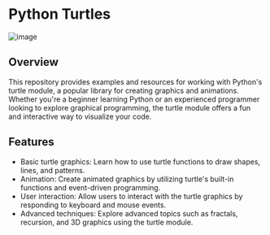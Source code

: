 # Python Turtles

![image](https://files.realpython.com/media/Turtle_Initial_Demo_GIF.923f9cc7d490.gif)


## Overview
This repository provides examples and resources for working with Python's turtle module, a popular library for creating graphics and animations. Whether you're a beginner learning Python or an experienced programmer looking to explore graphical programming, the turtle module offers a fun and interactive way to visualize your code.

## Features
- Basic turtle graphics: Learn how to use turtle functions to draw shapes, lines, and patterns.
- Animation: Create animated graphics by utilizing turtle's built-in functions and event-driven programming.
- User interaction: Allow users to interact with the turtle graphics by responding to keyboard and mouse events.
- Advanced techniques: Explore advanced topics such as fractals, recursion, and 3D graphics using the turtle module.
